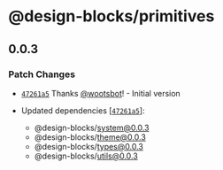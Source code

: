 # @design-blocks/primitives

## 0.0.3

### Patch Changes

- [`47261a5`](https://github.com/wootsbot/design-blocks/commit/47261a57d11a6662032749e007da3e8b9fba78d0) Thanks
  [@wootsbot](https://github.com/wootsbot)! - Initial version

- Updated dependencies
  [[`47261a5`](https://github.com/wootsbot/design-blocks/commit/47261a57d11a6662032749e007da3e8b9fba78d0)]:
  - @design-blocks/system@0.0.3
  - @design-blocks/theme@0.0.3
  - @design-blocks/types@0.0.3
  - @design-blocks/utils@0.0.3
